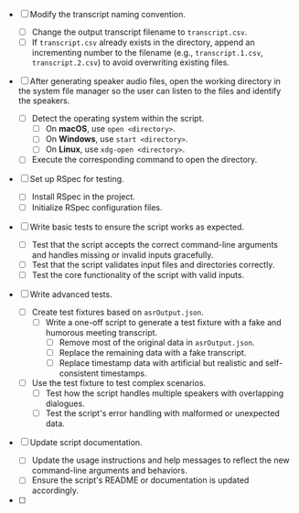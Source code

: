 - [ ] Modify the transcript naming convention.

  - [ ] Change the output transcript filename to `transcript.csv`.
  - [ ] If `transcript.csv` already exists in the directory, append an incrementing number to the filename (e.g., `transcript.1.csv`, `transcript.2.csv`) to avoid overwriting existing files.

- [ ] After generating speaker audio files, open the working directory in the system file manager so the user can listen to the files and identify the speakers.

  - [ ] Detect the operating system within the script.
    - [ ] On **macOS**, use `open <directory>`.
    - [ ] On **Windows**, use `start <directory>`.
    - [ ] On **Linux**, use `xdg-open <directory>`.
  - [ ] Execute the corresponding command to open the directory.

- [ ] Set up RSpec for testing.

  - [ ] Install RSpec in the project.
  - [ ] Initialize RSpec configuration files.

- [ ] Write basic tests to ensure the script works as expected.

  - [ ] Test that the script accepts the correct command-line arguments and handles missing or invalid inputs gracefully.
  - [ ] Test that the script validates input files and directories correctly.
  - [ ] Test the core functionality of the script with valid inputs.

- [ ] Write advanced tests.

  - [ ] Create test fixtures based on `asrOutput.json`.
    - [ ] Write a one-off script to generate a test fixture with a fake and humorous meeting transcript.
      - [ ] Remove most of the original data in `asrOutput.json`.
      - [ ] Replace the remaining data with a fake transcript.
      - [ ] Replace timestamp data with artificial but realistic and self-consistent timestamps.
  - [ ] Use the test fixture to test complex scenarios.
    - [ ] Test how the script handles multiple speakers with overlapping dialogues.
    - [ ] Test the script's error handling with malformed or unexpected data.

- [ ] Update script documentation.

  - [ ] Update the usage instructions and help messages to reflect the new command-line arguments and behaviors.
  - [ ] Ensure the script's README or documentation is updated accordingly.

- [ ] 
